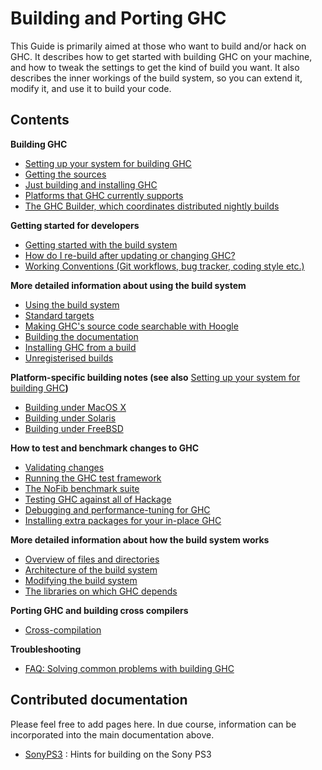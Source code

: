 # Building and Porting GHC



This Guide is primarily aimed at those who want to build and/or
hack on GHC.  It describes how to get started with building GHC on your
machine, and how to tweak the settings to get the kind of build you
want.  It also describes the inner workings of the build system, so you
can extend it, modify it, and use it to build your code.


## Contents



**Building GHC**


- [Setting up your system for building GHC](building/preparation)
- [Getting the sources](building/getting-the-sources)
- [Just building and installing GHC](building/quick-start)
- [Platforms that GHC currently supports](platforms)
- [The GHC Builder, which coordinates distributed nightly builds](builder)


**Getting started for developers**


- [Getting started with the build system](building/hacking)
- [How do I re-build after updating or changing GHC?](building/rebuilding)
- [Working Conventions (Git workflows, bug tracker, coding style etc.) ](working-conventions)


**More detailed information about using the build system**


- [Using the build system](building/using)
- [Standard targets](building/standard-targets)
- [Making GHC's source code searchable with Hoogle](building/hoogle)
- [Building the documentation](building/docs)
- [Installing GHC from a build](building/installing)
- [Unregisterised builds](building/unregisterised)


**Platform-specific building notes (see also** [Setting up your system for building GHC](building/preparation)**)**


- [Building under MacOS X](building/mac-osx)
- [Building under Solaris](building/solaris)
- [Building under FreeBSD](building/preparation/free-bsd)


**How to test and benchmark changes to GHC**


- [Validating changes](testing-patches)
- [Running the GHC test framework](building/running-tests)
- [The NoFib benchmark suite](building/running-no-fib)
- [Testing GHC against all of Hackage](hackage-testing)
- [Debugging and performance-tuning for GHC](debugging)
- [Installing extra packages for your in-place GHC](debugging/installing-packages-inplace)


**More detailed information about how the build system works**


- [Overview of files and directories](commentary/source-tree)
- [Architecture of the build system](building/architecture)
- [Modifying the build system](building/modifying)
- [The libraries on which GHC depends](commentary/libraries)


**Porting GHC and building cross compilers**


- [Cross-compilation](building/cross-compiling)


**Troubleshooting**


- [FAQ: Solving common problems with building GHC](building/troubleshooting)

## Contributed documentation



Please feel free to add pages here.  In due course, information can be incorporated into the main documentation above.


- [SonyPS3](sony-p-s3) : Hints for building on the Sony PS3
